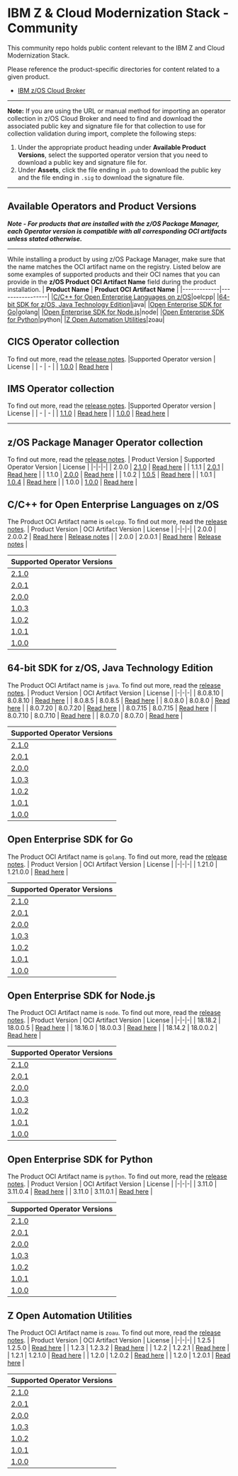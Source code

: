 # IBM Z & Cloud Modernization Stack - Community
This community repo holds public content relevant to the IBM Z and Cloud Modernization Stack.

Please reference the product-specific directories for content related to a given product.

- [IBM z/OS Cloud Broker](zoscb/README.md)  
---
**Note:** If you are using the URL or manual method for importing an operator collection in z/OS Cloud Broker and need to find and download the associated public key and signature file for that collection to use for collection validation during import, complete the following steps:
1. Under the appropriate product heading under **Available Product Versions**, select the supported operator version that you need to download a public key and signature file for.
1. Under **Assets**, click the file ending in `.pub` to download the public key and the file ending in `.sig` to download the signature file.
---
## Available Operators and Product Versions

__*Note - For products that are installed with the z/OS Package Manager, each Operator version is compatible with all corresponding OCI artifacts unless stated otherwise.*__
___
While installing a product by using z/OS Package Manager, make sure that the name matches the OCI artifact name on the registry. Listed below are some examples of supported products and their OCI names that you can provide in the **z/OS Product OCI Artifact Name** field during the product installation.
| **Product Name** | **Product OCI Artifact Name** |
|-------------|-----------------|
|[C/C++ for Open Enterprise Languages on z/OS](#cpp)|oelcpp|
|[64-bit SDK for z/OS, Java Technology Edition](#java)|java|
|[Open Enterprise SDK for Go](#go)|golang|
|[Open Enterprise SDK for Node.js](#nodejs)|node|
|[Open Enterprise SDK for Python](#python)|python|
|[Z Open Automation Utilities](#zoau)|zoau|

## CICS Operator collection
To find out more, read the [release notes](https://www.ibm.com/docs/en/cloud-paks/z-modernization-stack/2023.2?topic=cctcto-release-notes). 
|Supported Operator version | License |
| - | - |
| [1.0.0](https://github.com/IBM/zos_cics_operator/releases/tag/v1.0.0) | [Read here](https://github.com/IBM/zos_cics_operator/blob/main/LICENSE.txt) |

## IMS Operator collection
To find out more, read the [release notes](https://www.ibm.com/docs/en/cloud-paks/z-modernization-stack/2023.2?topic=operator-release-notes). 
|Supported Operator version | License |
| - | - |
| [1.1.0](https://github.com/IBM/zos_ims_operator/releases/tag/v1.1.0) | [Read here](https://github.com/IBM/zos_ims_operator/blob/main/LICENSE) |
| [1.0.0](https://github.com/IBM/zos_ims_operator/releases/tag/v1.0.0) | [Read here](https://www14.software.ibm.com/cgi-bin/weblap/lap.pl?li_formnum=L-CAQZ-GR4N57) |


___
## z/OS Package Manager Operator collection <a name="zpm"></a>
To find out more, read the [release notes](https://www.ibm.com/docs/en/SSV97FN_2022.1.1/zpm/release-notes.html).
|  Product Version | Supported Operator Version | License |
|-|-|-| 
| 2.0.0 | [2.1.0](https://github.com/IBM/zos_package_manager_operator/releases/tag/v2.1.0) | [Read here](https://www.ibm.com/support/customer/csol/terms/?id=L-YJCB-2HHW29) |
| 1.1.1 | [2.0.1](https://github.com/IBM/zos_package_manager_operator/releases/tag/v2.0.1) | [Read here](https://www.ibm.com/support/customer/csol/terms/?id=L-YJCB-2HHW29) |
| 1.1.0 | [2.0.0](https://github.com/IBM/zos_package_manager_operator/releases/tag/v2.0.0) | [Read here](https://www.ibm.com/support/customer/csol/terms/?id=L-YJCB-2HHW29) |
| 1.0.2 | [1.0.5](https://github.com/IBM/zos_package_manager_operator/releases/tag/v1.0.5) | [Read here](https://www.ibm.com/support/customer/csol/terms/?id=L-ACRR-CERHLP&lc=en#detail-document) |
| 1.0.1 | [1.0.4](https://github.com/IBM/zos_package_manager_operator/releases/tag/v1.0.4) | [Read here](https://www.ibm.com/support/customer/csol/terms/?id=L-ACRR-CERHLP&lc=en#detail-document) | 
| 1.0.0 | [1.0.0](https://github.com/IBM/zos_package_manager_operator/releases/tag/v1.0.0) | [Read here](https://www.ibm.com/support/customer/csol/terms/?id=L-ACRR-CERHLP&lc=en#detail-document) |


## C/C++ for Open Enterprise Languages on z/OS <a name="cpp"></a>
The Product OCI Artifact name is `oelcpp`. To find out more, read the [release notes](https://www.ibm.com/docs/en/SSV97FN_2022.1.1/cpp_compiler/release_notes.html).
|  Product Version | OCI Artifact Version | License |
|-|-|-|
| 2.0.0 | 2.0.0.2 | [Read here](https://www14.software.ibm.com/cgi-bin/weblap/lap.pl?li_formnum=L-PMEX-526X6D) | [Release notes](https://www.ibm.com/docs/en/SSV97FN_2022.1.1/cpp_compiler/release_notes.html) |
| 2.0.0 | 2.0.0.1 | [Read here](https://www14.software.ibm.com/cgi-bin/weblap/lap.pl?li_formnum=L-PMEX-526X6D) | [Release notes](https://www.ibm.com/docs/en/SSV97FN_2022.1.1/cpp_compiler/release_notes.html) |

|  Supported Operator Versions |
|-| 
| [2.1.0](https://github.com/IBM/zos_package_manager_operator/releases/tag/v2.1.0) |
| [2.0.1](https://github.com/IBM/zos_package_manager_operator/releases/tag/v2.0.1) |
| [2.0.0](https://github.com/IBM/zos_package_manager_operator/releases/tag/v2.0.0) |
| [1.0.3](https://github.com/IBM/zos_opencpp_operator/releases/tag/v1.0.3) | 
| [1.0.2](https://github.com/IBM/zos_opencpp_operator/releases/tag/v1.0.2) | 
| [1.0.1](https://github.com/IBM/zos_opencpp_operator/releases/tag/v1.0.1) | 
| [1.0.0](https://github.com/IBM/zos_opencpp_operator/releases/tag/v1.0.0) |

## 64-bit SDK for z/OS, Java Technology Edition <a name="java"></a>
The Product OCI Artifact name is `java`. To find out more, read the [release notes](https://www.ibm.com/docs/en/SSV97FN_2022.1.1/java/com.ibm.java.80.doc/diag/preface/changes_80/changes.html).
|  Product Version | OCI Artifact Version | License  |
|-|-|-|
| 8.0.8.10 | 8.0.8.10 | [Read here](https://www14.software.ibm.com/cgi-bin/weblap/lap.pl?li_formnum=L-JPLW-AS3PVH) |
| 8.0.8.5 | 8.0.8.5 | [Read here](https://www14.software.ibm.com/cgi-bin/weblap/lap.pl?li_formnum=L-JPLW-AS3PVH) |
| 8.0.8.0 | 8.0.8.0 | [Read here](https://www14.software.ibm.com/cgi-bin/weblap/lap.pl?li_formnum=L-JPLW-AS3PVH) |
| 8.0.7.20 | 8.0.7.20 | [Read here](https://www14.software.ibm.com/cgi-bin/weblap/lap.pl?li_formnum=L-JPLW-AS3PVH) |
| 8.0.7.15 | 8.0.7.15 | [Read here](https://www14.software.ibm.com/cgi-bin/weblap/lap.pl?li_formnum=L-JPLW-AS3PVH) |
| 8.0.7.10 | 8.0.7.10 | [Read here](https://www14.software.ibm.com/cgi-bin/weblap/lap.pl?li_formnum=L-JPLW-AS3PVH) |
| 8.0.7.0 | 8.0.7.0 | [Read here](https://www14.software.ibm.com/cgi-bin/weblap/lap.pl?li_formnum=L-JPLW-AS3PVH) |

| Supported Operator Versions | 
|-|
| [2.1.0](https://github.com/IBM/zos_package_manager_operator/releases/tag/v2.1.0) |
| [2.0.1](https://github.com/IBM/zos_package_manager_operator/releases/tag/v2.0.1) |
| [2.0.0](https://github.com/IBM/zos_package_manager_operator/releases/tag/v2.0.0) |
| [1.0.3](https://github.com/IBM/zos_java_operator/releases/tag/v1.0.3) | 
| [1.0.2](https://github.com/IBM/zos_java_operator/releases/tag/v1.0.2) | 
| [1.0.1](https://github.com/IBM/zos_java_operator/releases/tag/v1.0.1) | 
| [1.0.0](https://github.com/IBM/zos_java_operator/releases/tag/v1.0.0) | 


## Open Enterprise SDK for Go <a name="go"></a>
The Product OCI Artifact name is `golang`. To find out more, read the [release notes](https://www.ibm.com/docs/en/SSV97FN_latest/golang/whats_new.html).
| Product Version | OCI Artifact Version | License  |
|-|-|-|
| 1.21.0 | 1.21.0.0 | [Read here](https://www14.software.ibm.com/cgi-bin/weblap/lap.pl?li_formnum=L-EXWD-SDP99N) |

 Supported Operator Versions |
|-| 
| [2.1.0](https://github.com/IBM/zos_package_manager_operator/releases/tag/v2.1.0) |
| [2.0.1](https://github.com/IBM/zos_package_manager_operator/releases/tag/v2.0.1) |
| [2.0.0](https://github.com/IBM/zos_package_manager_operator/releases/tag/v2.0.0) |
| [1.0.3](https://github.com/IBM/zos_go_operator/releases/tag/v1.0.3) |
| [1.0.2](https://github.com/IBM/zos_go_operator/releases/tag/v1.0.2) | 
| [1.0.1](https://github.com/IBM/zos_go_operator/releases/tag/v1.0.1) | 
| [1.0.0](https://github.com/IBM/zos_go_operator/releases/tag/v1.0.0) | 


## Open Enterprise SDK for Node.js <a name="nodejs"></a>
The Product OCI Artifact name is `node`. To find out more, read the [release notes](https://www.ibm.com/docs/en/SSV97FN_2022.1.1/nodejs/release_notes.html).
| Product Version | OCI Artifact Version | License  | 
|-|-|-|
| 18.18.2 | 18.0.0.5 | [Read here](https://www14.software.ibm.com/cgi-bin/weblap/lap.pl?li_formnum=L-SDPU-Z5XJSB) |
| 18.16.0 | 18.0.0.3 | [Read here](https://www14.software.ibm.com/cgi-bin/weblap/lap.pl?li_formnum=L-SDPU-Z5XJSB) |
| 18.14.2 | 18.0.0.2 | [Read here](https://www14.software.ibm.com/cgi-bin/weblap/lap.pl?li_formnum=L-SDPU-Z5XJSB) |

| Supported Operator Versions | 
|-|
| [2.1.0](https://github.com/IBM/zos_package_manager_operator/releases/tag/v2.1.0) |
| [2.0.1](https://github.com/IBM/zos_package_manager_operator/releases/tag/v2.0.1) |
| [2.0.0](https://github.com/IBM/zos_package_manager_operator/releases/tag/v2.0.0) |
| [1.0.3](https://github.com/IBM/zos_nodejs_operator/releases/tag/v1.0.3) |
| [1.0.2](https://github.com/IBM/zos_nodejs_operator/releases/tag/v1.0.2) |
| [1.0.1](https://github.com/IBM/zos_nodejs_operator/releases/tag/v1.0.1) |
| [1.0.0](https://github.com/IBM/zos_nodejs_operator/releases/tag/v1.0.0) | 

## Open Enterprise SDK for Python <a name="python"></a>
The Product OCI Artifact name is `python`. To find out more, read the [release notes](https://www.ibm.com/docs/en/SSV97FN_2022.1.1/python/release_note.html).
|  Product Version | OCI Artifact Version | License |
|-|-|-|
| 3.11.0 | 3.11.0.4 | [Read here](https://www14.software.ibm.com/cgi-bin/weblap/lap.pl?li_formnum=L-CFMQ-2399K3) |
| 3.11.0 | 3.11.0.1 | [Read here](https://www14.software.ibm.com/cgi-bin/weblap/lap.pl?li_formnum=L-CFMQ-2399K3) |

| Supported Operator Versions | 
|-| 
| [2.1.0](https://github.com/IBM/zos_package_manager_operator/releases/tag/v2.1.0) |
| [2.0.1](https://github.com/IBM/zos_package_manager_operator/releases/tag/v2.0.1) |
| [2.0.0](https://github.com/IBM/zos_package_manager_operator/releases/tag/v2.0.0) |
| [1.0.3](https://github.com/IBM/zos_python_operator/releases/tag/v1.0.3) | 
| [1.0.2](https://github.com/IBM/zos_python_operator/releases/tag/v1.0.2) | 
| [1.0.1](https://github.com/IBM/zos_python_operator/releases/tag/v1.0.1) | 
| [1.0.0](https://github.com/IBM/zos_python_operator/releases/tag/v1.0.0) | 


## Z Open Automation Utilities <a name="zoau"></a>
The Product OCI Artifact name is `zoau`. To find out more, read the [release notes](https://www.ibm.com/docs/en/SSV97FN_2022.1.1/zoau/zstack_release_notes_zoau.html).
|  Product Version | OCI Artifact Version | License |
|-|-|-|
| 1.2.5 | 1.2.5.0 | [Read here](https://www14.software.ibm.com/cgi-bin/weblap/lap.pl?li_formnum=L-CWDG-C2AUJQ) |
| 1.2.3 | 1.2.3.2 | [Read here](https://www14.software.ibm.com/cgi-bin/weblap/lap.pl?li_formnum=L-CWDG-C2AUJQ) |
| 1.2.2 | 1.2.2.1 | [Read here](https://www14.software.ibm.com/cgi-bin/weblap/lap.pl?li_formnum=L-CWDG-C2AUJQ) |
| 1.2.1 | 1.2.1.0 | [Read here](https://www14.software.ibm.com/cgi-bin/weblap/lap.pl?li_formnum=L-CWDG-C2AUJQ) |
| 1.2.0 | 1.2.0.2 | [Read here](https://www14.software.ibm.com/cgi-bin/weblap/lap.pl?li_formnum=L-CWDG-C2AUJQ) |
| 1.2.0 | 1.2.0.1 | [Read here](https://www14.software.ibm.com/cgi-bin/weblap/lap.pl?li_formnum=L-CWDG-C2AUJQ) |

| Supported Operator Versions | 
|-| 
| [2.1.0](https://github.com/IBM/zos_package_manager_operator/releases/tag/v2.1.0) |
| [2.0.1](https://github.com/IBM/zos_package_manager_operator/releases/tag/v2.0.1) |
| [2.0.0](https://github.com/IBM/zos_package_manager_operator/releases/tag/v2.0.0) |
| [1.0.3](https://github.com/IBM/zos_zoau_operator/releases/tag/v1.0.3) |
| [1.0.2](https://github.com/IBM/zos_zoau_operator/releases/tag/v1.0.2) |
| [1.0.1](https://github.com/IBM/zos_zoau_operator/releases/tag/v1.0.1) |
| [1.0.0](https://github.com/IBM/zos_zoau_operator/releases/tag/v1.0.0) |
